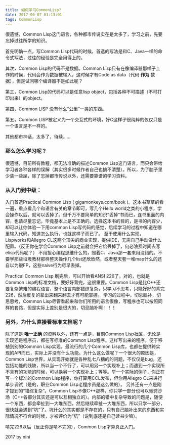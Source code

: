 ```yaml
---
title: 如何学习CommonLisp?
date: 2017-06-07 01:13:01
tags: CommonLisp
---
```



很遗憾，Common Lisp这门语言，各种都市传说实在是太多了，学习之前，先要忘掉过往所学的知识。

首先明确一点，写Common Lisp代码的时候，首选的写法是和C、Java一样的命令式写法，过往的经验是完全用得上的。

其次，Common Lisp的代码不是数据。Common Lisp只有在像编译器那样子工作的时候，代码会作为数据被输入，这时候才有Code as data（代码 **作为** 数据），但是试问哪个编译器不是如此呢？

第三，Common Lisp的代码可以是任意lisp object，包括各种不可描述（不可打印出来）的object。

第四，Common LISP 没有什么“公里”一类的东西。

第五，Common LISP被定义为一个交互式的环境，好C这样子很纯粹的仅仅只是一个语言是不一样的。

其他都市神话，太多了，待续……

### 那么怎么学习呢？

很遗憾，目前所有教程，都无法准确的描述Common Lisp这门语言，而只会带给学习者各种各样的误解（其实很多时候作者自己也搞不清楚）。所以，为了脑子里少装一些屎，除了忘掉都市传说以外，还需要靠谱的学习资料。

### 从入门到中级：

入门首选Practical Common Lisp ( gigamonkeys.com/book )。这本书草草的看一遍，重点看几个和语言有关的章节即可，写几个Hello world之类的小程序，学会操作以后，就可以丢掉了。但千万不要简单的知识“丢掉”书而已，连书里面的内容，也请尽量忘记，毕竟基本上是不正确的。选择这本书的目的，是书的内容少，却可以让你体验一下用common Lisp写代码的感觉，后续学习的过程中知道在哪里输入代码，知道怎么执行，也就这样子而已了。
至于使用什么实现，Lispworks和Allegro CL这两个顶尖的商业实现，提供IDE，无需自己手动做什么配置。（反正你在学会Common Lisp之前就会把它给丢掉了，何必浪费时间去写elisp代码呢？）
不用担心编程思维什么的，照着C、Java那一套来用没错的。不要学那些垃圾教材那样整天操作几个list还欣欣然，或者整天套一堆map什么的还自以为很FP，这些naive行为尽早丢掉。

Practical Common Lisp 刷完后，可以开始看ANSI 226了。对的，也就是Common Lisp的标准文档，要好好背完，这很重要。Common Lisp是比C++还要复杂繁难的编程语言，整个语言内部错综复杂，只学习不思考，只能好好的背完226，然后反复的拿出来翻来翻去才有可能掌握。
学习的过程中，切忌脑补，切忌思考，Common Lisp尽管看起来和你们所用的语言很像，写程序也可以按照同样的套路，但是实际上差别是很大的，切忌脑补啊！！！

### 另外，为什么直接看标准文档呢？
除了这是 **唯一正确** 的资料以外，还有一点是，目前Common Lisp社区，无论是实现还是程序员，都在写标准的Common Lisp程序。这样写出来的程序，便于移植到别的Common Lisp实现。最流行的几个Common Lisp库，也都在提供跨实现的API而已，实际上并没有什么功能。为什么这么做呢？一个很大的原因是，Common Lisp世界，从实现开始就是各种乱七八糟的的问题，不仅仅是bug，还包括功能的残缺，所以当一个不行了，可以用另一个实现补上；而遇到一个实现所不具有的功能的时候，可以换另一个实现补上；等等。举一个实际的例子，你正在写一个标准的Common Lisp程序，你打算用CCL发布，但你用Allegro CL来进行单步调试（是的，职业Common Lisp老程序员是这么做的）。
另外还有一点是刚才提到的“错综复杂”。Common Lisp不像C++那样，你只学一部分也可以驰骋沙场（C++各部分其实还是可以互相独立的）。内部的错中复杂导致的问题是，随便一个东西，都会牵扯到一大堆东西，然后继续牵扯一大堆东西，所以只学一部分，很快就会遇到“坑”了。坑什么的其实都是不存在的，只有自己脑补出来的东西和实际情况不符合的时候，才被评价为“坑”（说到底还是自己读书少嘛）。

啃完226以后（反正你是啃不完的），Common Lisp才算真正入门。

2017 by nini 


